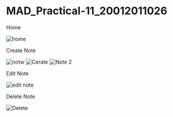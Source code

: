 # MAD_Practical-11_20012011026


Home

![home](https://user-images.githubusercontent.com/80666494/202245706-f490d1ae-b96e-48b7-ac57-849731eb3c80.jpeg)


Create Note

![notw](https://user-images.githubusercontent.com/80666494/202245753-a785d72f-e342-43c4-a207-b3a5eb622d5c.jpeg)
![Cerate](https://user-images.githubusercontent.com/80666494/202245781-fab3e7bc-bab4-4023-b65d-081ef1cb028f.jpeg)
![Note 2](https://user-images.githubusercontent.com/80666494/202245805-b6e66b26-0040-4220-902b-0bb10ba13aa2.jpeg)

Edit Note

![edit note](https://user-images.githubusercontent.com/80666494/202245897-14c9633d-000b-48c8-a942-a497e9c111d8.jpeg)

Delete Note

![Delete](https://user-images.githubusercontent.com/80666494/202245938-e05073f4-3c5e-4413-83e3-9622c575ac4b.jpeg)

